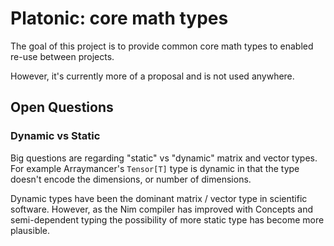 
# Platonic: core math types

The goal of this project is to provide common core math types to enabled re-use between projects.

However, it's currently more of a proposal and is not used anywhere.


## Open Questions 

### Dynamic vs Static

Big questions are regarding "static" vs "dynamic" matrix and vector types. For example Arraymancer's `Tensor[T]` type 
is dynamic in that the type doesn't encode the dimensions, or number of dimensions. 

Dynamic types have been the dominant matrix / vector type in scientific software. However, as the Nim compiler has improved with Concepts and semi-dependent typing the possibility of more static type has become more plausible. 
